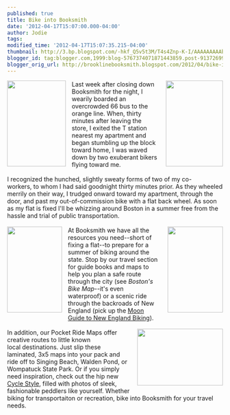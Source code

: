 ```yaml
---
published: true
title: Bike into Booksmith
date: '2012-04-17T15:07:00.000-04:00'
author: Jodie
tags: 
modified_time: '2012-04-17T15:07:35.215-04:00'
thumbnail: http://3.bp.blogspot.com/-hkf_Q5v5t3M/T4s4Znp-K-I/AAAAAAAAAbU/RZ0-dnjoBTw/s72-c/bike_pic_sflb_1.jpg
blogger_id: tag:blogger.com,1999:blog-5767374071871443859.post-9137269991983647010
blogger_orig_url: http://brooklinebooksmith.blogspot.com/2012/04/bike-into-booksmith.html
---
```


<a href="http://3.bp.blogspot.com/-hkf_Q5v5t3M/T4s4Znp-K-I/AAAAAAAAAbU/RZ0-dnjoBTw/s1600/bike_pic_sflb_1.jpg" imageanchor="1" style="clear: right; float: right; margin-bottom: 1em; margin-left: 1em;"><img border="0" height="200" src="http://3.bp.blogspot.com/-hkf_Q5v5t3M/T4s4Znp-K-I/AAAAAAAAAbU/RZ0-dnjoBTw/s200/bike_pic_sflb_1.jpg" width="133" /></a><a href="http://4.bp.blogspot.com/-zyqewoHYyh4/T4s3Fmwa6CI/AAAAAAAAAbE/za2M1ovTxow/s1600/6667065375_6a5944ca8a_o.jpg" imageanchor="1" style="clear: left; float: left; margin-bottom: 1em; margin-right: 1em;"><img border="0" height="200" src="http://4.bp.blogspot.com/-zyqewoHYyh4/T4s3Fmwa6CI/AAAAAAAAAbE/za2M1ovTxow/s200/6667065375_6a5944ca8a_o.jpg" width="137" /></a>Last week after closing down Booksmith for the night, I wearily boarded an overcrowded 66 bus to the orange line. When, thirty minutes after leaving the store,&nbsp;I exited the T station nearest my apartment and began stumbling up the block toward home, I was waved down by two exuberant bikers flying toward me. <br /><br />I recognized the hunched, slightly sweaty forms of two of my co-workers,&nbsp;to whom I had said goodnight thirty minutes prior. As they wheeled merrily on their way, I trudged onward toward my apartment, through the door, and past my out-of-commission bike with a flat back wheel. As soon as&nbsp;my flat is&nbsp;fixed I'll be&nbsp;whizzing around Boston in a summer free from the hassle and trial of public transportation. <br /><br /><a href="http://1.bp.blogspot.com/-HdeUhA5t6ds/T4s9HmTWjsI/AAAAAAAAAbk/S_qTQNDZD-Y/s1600/9781598800265.jpg" imageanchor="1" style="clear: left; float: left; margin-bottom: 1em; margin-right: 1em;"><img border="0" height="200" src="http://1.bp.blogspot.com/-HdeUhA5t6ds/T4s9HmTWjsI/AAAAAAAAAbk/S_qTQNDZD-Y/s200/9781598800265.jpg" width="128" /></a><a href="http://2.bp.blogspot.com/-kYK2fk-tves/T4s8tWCRUkI/AAAAAAAAAbc/vNKFi4OKNFI/s1600/614981559510.jpg" imageanchor="1" style="clear: right; float: right; margin-bottom: 1em; margin-left: 1em;"><img border="0" height="200" src="http://2.bp.blogspot.com/-kYK2fk-tves/T4s8tWCRUkI/AAAAAAAAAbc/vNKFi4OKNFI/s200/614981559510.jpg" width="129" /></a>At Booksmith we have all&nbsp;the resources you need--short of fixing a flat--to prepare for a summer of biking around the state. Stop by our travel section for guide books and maps to help you plan a safe route through the city (see <em>Boston's Bike Map</em>--it's even waterproof)&nbsp;or a scenic ride through the backroads of New England (pick up the <a href="http://www.brooklinebooksmith-shop.com/book/9781598800265">Moon Guide to New England Biking</a>). <br /><br /><a href="http://3.bp.blogspot.com/-6xoswq-Vgaw/T4s3e-R6dKI/AAAAAAAAAbM/-peixznW_UU/s1600/6646797507_b712f632f1_b.jpg" imageanchor="1" style="clear: right; float: right; margin-bottom: 1em; margin-left: 1em;"><img border="0" height="132" src="http://3.bp.blogspot.com/-6xoswq-Vgaw/T4s3e-R6dKI/AAAAAAAAAbM/-peixznW_UU/s200/6646797507_b712f632f1_b.jpg" width="200" /></a>In addition, our Pocket Ride Maps offer creative routes to little known local&nbsp;destinations. Just slip these laminated, 3x5 maps into your pack and ride off to Singing Beach,&nbsp;Walden Pond, or Wompatuck State Park.&nbsp;Or if you simply need inspiration, check out the hip new <a href="http://www.brooklinebooksmith-shop.com/book/9783791346625">Cycle Style</a>, filled with photos of sleek, fashionable&nbsp;peddlers like yourself. Whether biking for transportaiton or recreation, bike into Booksmith for your travel needs.<br /><br />